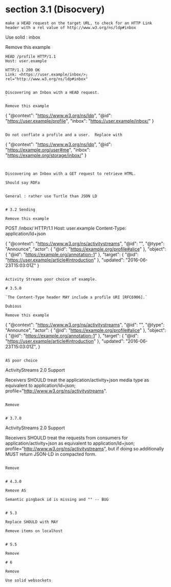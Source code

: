# section 3.1 (Disocvery)

`
make a HEAD request on the target URL, to check for an HTTP Link header with a rel value of http://www.w3.org/ns/ldp#inbox
`

Use solid : inbox 

Remove this example

```
HEAD /profile HTTP/1.1
Host: user.example

HTTP/1.1 200 OK
Link: <https://user.example/inbox/>; rel="http://www.w3.org/ns/ldp#inbox"
                                        

Discovering an Inbox with a HEAD request.
`

Remove this example

```
{
  "@context": "https://www.w3.org/ns/ldp",
  "@id": "https://user.example/profile",
  "inbox": "https://user.example/inbox/"
}
```

Do not conflate a profile and a user.  Replace with

```
{
  "@context": "https://www.w3.org/ns/ldp",
  "@id": "https://example.org/user#me",
  "inbox": "https://example.org/storage/inbox/"
}
```


Discovering an Inbox with a GET request to retrieve HTML.

Should say RDFa


General : rather use Turtle than JSON LD


# 3.2 Sending

Remove this example

```
POST /inbox/ HTTP/1.1
Host: user.example
Content-Type: application/ld+json

{
  "@context": "https://www.w3.org/ns/activitystreams",
  "@id": "",
  "@type": "Announce",
  "actor": { "@id": "https://example.org/profile#alice" },
  "object": { "@id": "https://example.org/annotation-1" },
  "target": { "@id": "https://user.example/article#introduction" },
  "updated": "2016-06-23T15:03:01Z"
}
```

Activity Streams poor choice of example.

# 3.5.0

`The Content-Type header MAY include a profile URI [RFC6906].`

Dubious

Remove this example

```
{
  "@context": "https://www.w3.org/ns/activitystreams",
  "@id": "",
  "@type": "Announce",
  "actor": { "@id": "https://example.org/profile#alice" },
  "object": { "@id": "https://example.org/annotation-1" },
  "target": { "@id": "https://user.example/article#introduction" },
  "updated": "2016-06-23T15:03:01Z",
}
```

AS poor choice

```
ActivityStreams 2.0 Support

Receivers SHOULD treat the application/activity+json media type as equivalent to application/ld+json; profile="http://www.w3.org/ns/activitystreams".
```

Remove


# 3.7.0

```
ActivityStreams 2.0 Support

Receivers SHOULD treat the requests from consumers for application/activity+json as equivalent to application/ld+json; profile="http://www.w3.org/ns/activitystreams", but if doing so additionally MUST return JSON-LD in compacted form.
```

Remove


# 4.3.0

Remove AS

Semantic pingback id is missing and "" -- BUG


# 5.3

Replace SHOULD with MAY 

Remove items on localhost


# 5.5

Remove

# 6

Remove

Use solid websockets

